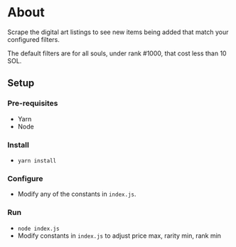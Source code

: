 # About

Scrape the digital art listings to see new items being added that match your configured filters.

The default filters are for all souls, under rank #1000, that cost less than 10 SOL.

## Setup

### Pre-requisites
* Yarn
* Node

### Install
* `yarn install`

### Configure
* Modify any of the constants in `index.js`.

### Run
* `node index.js`
* Modify constants in `index.js` to adjust price max, rarity min, rank min
